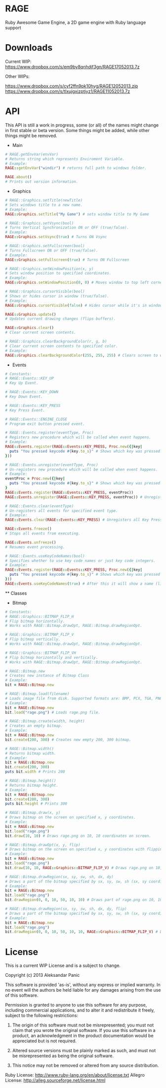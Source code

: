 RAGE
====

Ruby Awesome Game Engine, a 2D game engine with Ruby language support

Downloads
====

Current WIP: https://www.dropbox.com/s/em9by8qnhdjf3gn/RAGE17052013.7z

Other WIPs:

https://www.dropbox.com/s/cyf2ffn9pk10hyg/RAGE12052013.zip
https://www.dropbox.com/s/tlxujgxizptiyz1/RAGE11052013.7z

API
====

This API is still a work in progress, some (or all) of the names might change in first stable or beta version. 
Some things might be added, while other things might be removed.

* Main

```ruby
# RAGE.getEnvVar(envVar)
# Returns string which represents Enviroment Variable.
# Example:
RAGE::getEnvVar("windir") # returns full path to windows folder.

RAGE.about()
# Prints out version information.
```

* Graphics

```ruby
# RAGE::Graphics.setTitle(newTitle)
# Sets windows title to a new name.
# Example:
RAGE::Graphics.setTitle("My Game") # sets window title to My Game

# RAGE::Graphics.setVsync(bool)
# Turns Vertical Synchronization ON or OFF (true/false).
# Example:
RAGE::Graphics.setVsync(true) # Turns ON Vsync

# RAGE::Graphics.setFullscreen(bool)
# Turns Fullscreen ON or OFF (true/false).
# Example:
RAGE::Graphics.setFullscreen(true) # Turns ON Fullscreen

# RAGE::Graphics.setWindowPosition(x, y)
# Sets window position to specified coordinates.
# Example:
RAGE::Graphics.setWindowPosition(0, 0) # Moves window to top left corner of the screen

# RAGE::Graphics.cursorVisible(bool)
# Shows or hides cursor in window (true/false).
# Example:
RAGE::Graphics.cursorVisible(false) # Hides cursor while it's in window.

RAGE::Graphics.update()
# Updates current drawing changes (flips buffers).

RAGE::Graphics.clear()
# Clear current screen contents.

# RAGE::Graphics.clearBackgroundColor(r, g, b)
# Clear current screen contents to specified color.
# Example:
RAGE::Graphics.clearBackgroundColor(255, 255, 255) # Clears screen to white color
```

* Events

```ruby
# Constants:
# RAGE::Events::KEY_UP
# Key Up Event.

# RAGE::Events::KEY_DOWN
# Key Down Event.

# RAGE::Events::KEY_PRESS
# Key Press Event.

# RAGE::Events::ENGINE_CLOSE
# Program exit button pressed event.

# RAGE::Events.register(eventType, Proc)
# Registers new procedure which will be called when event happens.
# Example:
RAGE::Events.register(RAGE::Events::KEY_PRESS, Proc.new({|key|
  puts "You pressed keycode #{key.to_s}" # Shows which key was pressed.
}))

# RAGE::Events.unregister(eventType, Proc)
# Un-registers new procedure which will be called when event happens.
# Example:
eventProc = Proc.new({|key|
  puts "You pressed keycode #{key.to_s}" # Shows which key was pressed.
}
RAGE::Events.register(RAGE::Events::KEY_PRESS, eventProc))
RAGE::Events.unregister(RAGE::Events::KEY_PRESS, eventProc)) # Unregisters registered eventProc

# RAGE::Events.clear(eventType)
# Un-registers all events for specified event type.
# Example:
RAGE::Events.clear(RAGE::Events::KEY_PRESS) # Unregisters all Key Press events.

RAGE::Events.freeze()
# Stops all events from executing.

RAGE::Events.unfreeze()
# Resumes event processing.

# RAGE::Events.useKeyCodeNames(bool)
# Specifies whether to use key code names or just key code integers.
# Example:
RAGE::Events.register(RAGE::Events::KEY_PRESS, Proc.new({|key|
  puts "You pressed keycode #{key.to_s}" # Shows which key was pressed as a number.
}))
RAGE::Events.useKeyCodeNames(true) # After this it will show a name (like "LEFT") instead of a number of the key which was pressed.
```

** Classes

* Bitmap

```ruby
# Constants:
# RAGE::Graphics::BITMAP_FLIP_H
# Flip bitmap horizontally.
# Works with RAGE::Bitmap.drawOpt, RAGE::Bitmap.drawRegionOpt.

# RAGE::Graphics::BITMAP_FLIP_V
# Flip bitmap vertically.
# Works with RAGE::Bitmap.drawOpt, RAGE::Bitmap.drawRegionOpt.

# RAGE::Graphics::BITMAP_FLIP_VH
# Flip bitmap horizontally and vertically.
# Works with RAGE::Bitmap.drawOpt, RAGE::Bitmap.drawRegionOpt.

# RAGE::Bitmap.new
# Creates new instance of Bitmap Class
# Example:
bit = RAGE::Bitmap.new

# RAGE::Bitmap.load(filename)
# Loads image file from disk. Supported formats are: BMP, PCX, TGA, PNG, JPG
# Example:
bit = RAGE::Bitmap.new
bit.load("rage.png") # Loads rage.png file.

# RAGE::Bitmap.create(width, height)
# Creates an empty bitmap.
# Example:
bit = RAGE::Bitmap.new
bit.create(200, 300) # Creates new empty 200, 300 bitmap.

# RAGE::Bitmap.width()
# Returns bitmap width.
# Example:
bit = RAGE::Bitmap.new
bit.create(200, 300)
puts bit.width # Prints 200

# RAGE::Bitmap.height()
# Returns bitmap height.
# Example:
bit = RAGE::Bitmap.new
bit.create(200, 300)
puts bit.height # Prints 300

# RAGE::Bitmap.draw(x, y)
# Draws bitmap on the screen on specified x, y coordinates.
# Example:
bit = RAGE::Bitmap.new
bit.load("rage.png")
bit.draw(10, 10) # Draws rage.png on 10, 10 coordinates on screen.

# RAGE::Bitmap.drawOpt(x, y, flip)
# Draws bitmap on the screen on specified x, y coordinates with flipping. Refer to constants for more info.
# Example:
bit = RAGE::Bitmap.new
bit.load("rage.png")
bit.draw(10, 10, RAGE::Graphics::BITMAP_FLIP_V) # Draws rage.png on 10, 10 coordinates on screen. flipped vertically.

# RAGE::Bitmap.drawRegion(sx, sy, sw, sh, dx, dy)
# Draws a part of the bitmap specified by sx, sy, sw, sh (sx, sy coordinate and sw - width, sh - height) on destination dx, dy coordinates.
# Example:
bit = RAGE::Bitmap.new
bit.load("rage.png")
bit.drawRegion(0, 0, 10, 50, 10, 10) # Draws part of rage.png on 10, 10 coordinates on screen.

# RAGE::Bitmap.drawRegion(sx, sy, sw, sh, dx, dy, flip)
# Draws a part of the bitmap specified by sx, sy, sw, sh (sx, sy coordinate and sw - width, sh - height) on destination dx, dy coordinates, with flipping.
# Example:
bit = RAGE::Bitmap.new
bit.load("rage.png")
bit.drawRegion(0, 0, 10, 50, 10, 10, RAGE::Graphics::BITMAP_FLIP_V) # Draws part of rage.png on 10, 10 coordinates on screen, flipped vertically.

```

License
====

This is a current WIP License and is a subject to change.

Copyright (c) 2013 Aleksandar Panic

This software is provided 'as-is', without any express or implied
warranty. In no event will the authors be held liable for any damages
arising from the use of this software.

Permission is granted to anyone to use this software for any purpose,
including commercial applications, and to alter it and redistribute it
freely, subject to the following restrictions:

   1. The origin of this software must not be misrepresented; you must not
   claim that you wrote the original software. If you use this software
   in a product, an acknowledgment in the product documentation would be
   appreciated but is not required.

   2. Altered source versions must be plainly marked as such, and must not be
   misrepresented as being the original software.

   3. This notice may not be removed or altered from any source
   distribution.

Ruby License: http://www.ruby-lang.org/en/about/license.txt
Allegro License: http://alleg.sourceforge.net/license.html

